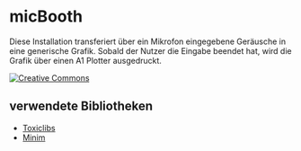 # micBooth

Diese Installation transferiert über ein Mikrofon eingegebene Geräusche in eine generische Grafik. Sobald der Nutzer die Eingabe beendet hat, wird die Grafik über einen A1 Plotter ausgedruckt.

[![Creative Commons](http://i.creativecommons.org/l/by-sa/3.0/88x31.png)](http://creativecommons.org/licenses/by-sa/3.0/deed.de)

## verwendete Bibliotheken
- [Toxiclibs](http://toxiclibs.org)
- [Minim](http://code.compartmental.net/tools/minim/)
